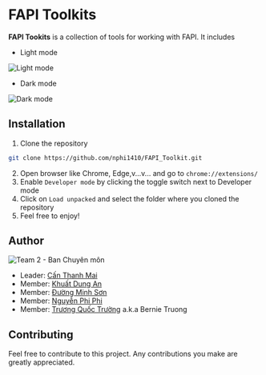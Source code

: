 # FAPI Toolkits

**FAPI Tookits** is a collection of tools for working with FAPI. It includes

- Light mode

![Light mode](https://github.com/nphi1410/FAPI_Toolkit/assets/120640662/835dea43-592f-47b6-a3d1-fe6f279820e6)

- Dark mode

![Dark mode](https://github.com/nphi1410/FAPI_Toolkit/assets/120640662/67dc2f0b-2c1c-4e1f-b64f-25d7cdb615da)

## Installation

1. Clone the repository

```sh
git clone https://github.com/nphi1410/FAPI_Toolkit.git
```

2. Open browser like Chrome, Edge,v...v... and go to `chrome://extensions/`
3. Enable `Developer mode` by clicking the toggle switch next to Developer mode
4. Click on `Load unpacked` and select the folder where you cloned the repository
5. Feel free to enjoy!

## Author

![Team 2 - Ban Chuyên môn](https://github.com/nphi1410/FAPI_Toolkit/assets/120640662/55b6ae32-40aa-4ea1-95ac-52ad56c106b8)

- Leader: [Cấn Thanh Mai](https://www.facebook.com/mai.canthanh)
- Member: [Khuất Dung An](https://www.facebook.com/dungan.khuat)
- Member: [Đường Minh Sơn](https://www.facebook.com/profile.php?id=100024144821219)
- Member: [Nguyễn Phi Phi](https://www.facebook.com/phiphi.nguyen.5477)
- Member: [Trương Quốc Trường](https://www.linkedin.com/in/bernie-truongtq/) a.k.a Bernie Truong

## Contributing

Feel free to contribute to this project. Any contributions you make are greatly appreciated.

